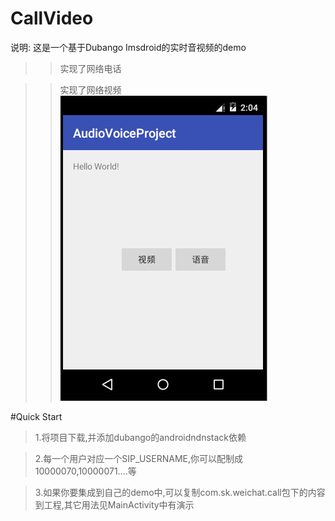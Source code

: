 # CallVideo
说明:
   这是一个基于Dubango Imsdroid的实时音视频的demo
   >>实现了网络电话
  
   >>实现了网络视频
   ![](https://github.com/romantiskt/CallVideo/blob/master/app/sources/show.gif)

#Quick Start
 > 1.将项目下载,并添加dubango的androidndnstack依赖
 
 >2.每一个用户对应一个SIP_USERNAME,你可以配制成10000070,10000071....等
 
>3.如果你要集成到自己的demo中,可以复制com.sk.weichat.call包下的内容到工程,其它用法见MainActivity中有演示
